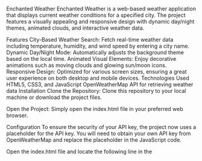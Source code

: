 Enchanted Weather
Enchanted Weather is a web-based weather application that displays current weather conditions for a specified city. The project features a visually appealing and responsive design with dynamic day/night themes, animated clouds, and interactive weather data.

Features
City-Based Weather Search: Fetch real-time weather data including temperature, humidity, and wind speed by entering a city name.
Dynamic Day/Night Mode: Automatically adjusts the background theme based on the local time.
Animated Visual Elements: Enjoy decorative animations such as moving clouds and glowing sun/moon icons.
Responsive Design: Optimized for various screen sizes, ensuring a great user experience on both desktop and mobile devices.
Technologies Used
HTML5, CSS3, and JavaScript
OpenWeatherMap API for retrieving weather data
Installation
Clone the Repository:
Clone this repository to your local machine or download the project files.

Open the Project:
Simply open the index.html file in your preferred web browser.

Configuration
To ensure the security of your API key, the project now uses a placeholder for the API key. You will need to obtain your own API key from OpenWeatherMap and replace the placeholder in the JavaScript code.

Open the index.html file and locate the following line in the <script> section:

javascript
Copy
Edit
const API_KEY = 'get your own API key'; // Replace this with your OpenWeatherMap API key.
Replace 'get your own API key' with your actual API key.

Usage
Enter City Name:
Type the name of the city you want to search for into the input field.

Click Search:
Click the "Search" button to fetch and display the current weather information for the entered city.

View Weather Data:
The weather card will update with the current temperature, humidity, and wind speed. The background theme will adjust according to the time of day.

Future Improvements
Enhance error handling for network or API errors.
Add more detailed weather information and forecasts.
Improve mobile responsiveness and accessibility.
Explore additional animations or UI effects for a richer user experience.
License
This project is licensed under the MIT License. See the LICENSE file for details.

Acknowledgements
Weather data is provided by OpenWeatherMap.
Special thanks to the creative community for inspiring the design and interactive elements of this project.

